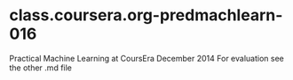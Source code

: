 class.coursera.org-predmachlearn-016
====================================

Practical Machine Learning at CoursEra December 2014
For evaluation see the other .md file
